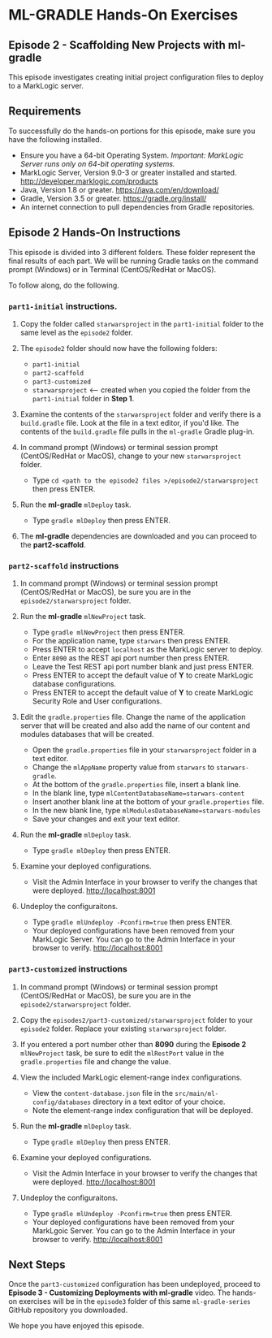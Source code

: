 # ML-GRADLE Hands-On Exercises 
## Episode 2 - Scaffolding New Projects with ml-gradle

This episode investigates creating initial project configuration files to deploy to a MarkLogic server.

## Requirements

To successfully do the hands-on portions for this episode, make sure you have the following installed.

* Ensure you have a 64-bit Operating System. *Important: MarkLogic Server runs only on 64-bit operating systems.*
* MarkLogic Server, Version 9.0-3 or greater installed and started. <http://developer.marklogic.com/products>
* Java, Version 1.8 or greater. <https://java.com/en/download/>
* Gradle, Version 3.5 or greater. <https://gradle.org/install/>
* An internet connection to pull dependencies from Gradle repositories.

## Episode 2 Hands-On Instructions

This episode is divided into 3 different folders. These folder represent the final results of each part. We will be running Gradle tasks on the command prompt (Windows) or in Terminal (CentOS/RedHat or MacOS).

To follow along, do the following.

### `part1-initial` instructions.  

1. Copy the folder called `starwarsproject` in the `part1-initial` folder to the same level as the `episode2` folder.  

2. The `episode2` folder should now have the following folders:  
	* `part1-initial`
	* `part2-scaffold`
	* `part3-customized`
	* `starwarsproject` <-- created when you copied the folder from the `part1-initial` folder in **Step 1**.	
3. Examine the contents of the `starwarsproject` folder and verify there is a `build.gradle` file. Look at the file in a text editor, if you'd like. The contents of the `build.gradle` file pulls in the `ml-gradle` Gradle plug-in.  

4. In command prompt (Windows) or terminal session prompt (CentOS/RedHat or MacOS), change to your new `starwarsproject` folder.
	* Type `cd <path to the episode2 files >/episode2/starwarsproject` then press ENTER.

5. Run the **ml-gradle** `mlDeploy` task.
	* Type `gradle mlDeploy` then press ENTER.

6. The **ml-gradle** dependencies are downloaded and you can proceed to the **part2-scaffold**. 

### `part2-scaffold` instructions

1. In command prompt (Windows) or terminal session prompt (CentOS/RedHat or MacOS), be sure you are in the `episode2/starwarsproject` folder.

2. Run the **ml-gradle** `mlNewProject` task.
	* Type `gradle mlNewProject` then press ENTER.
	* For the application name, type `starwars` then press ENTER.
	* Press ENTER to accept `localhost` as the MarkLogic server to deploy.
	* Enter `8090` as the REST api port number then press ENTER. 
	* Leave the Test REST api port number blank and just press ENTER.
	* Press ENTER to accept the default value of **Y** to create MarkLogic database configurations.
	* Press ENTER to accept the default value of **Y** to create MarkLogic Security Role and User configurations.

3. Edit the `gradle.properties` file. Change the name of the application server that will be created and also add the name of our content and modules databases that will be created.

	* Open the `gradle.properties` file in your `starwarsproject` folder in a text editor.
	* Change the `mlAppName` property value from `starwars` to `starwars-gradle`.
	* At the bottom of the `gradle.properties` file, insert a blank line.
	* In the blank line, type `mlContentDatabaseName=starwars-content`
	* Insert another blank line at the bottom of your `gradle.properties` file.
	* In the new blank line, type `mlModulesDatabaseName=starwars-modules`
	* Save your changes and exit your text editor.  

4. Run the **ml-gradle** `mlDeploy` task.
	* Type `gradle mlDeploy` then press ENTER.

5. Examine your deployed configurations.
	* Visit the Admin Interface in your browser to verify the changes that were deployed. <http://localhost:8001>

6. Undeploy the configuraitons.  
	* Type `gradle mlUndeploy -Pconfirm=true` then press ENTER.
	* Your deployed configurations have been removed from your MarkLogic Server. You can go to the Admin Interface in your browser to verify. <http://localhost:8001>

### `part3-customized` instructions

1. In command prompt (Windows) or terminal session prompt (CentOS/RedHat or MacOS), be sure you are in the `episode2/starwarsproject` folder.

2. Copy the `episodes2/part3-customized/starwarsproject` folder to your `episode2` folder. Replace your existing `starwarsproject` folder.

3. If you entered a port number other than **8090** during the **Episode 2** `mlNewProject` task, be sure to edit the `mlRestPort` value in the `gradle.properties` file and change the value.

4. View the included MarkLogic element-range index configurations.
	* View the `content-database.json` file in the `src/main/ml-config/databases` directory in a text editor of your choice.
	* Note the element-range index configuration that will be deployed.

5. Run the **ml-gradle** `mlDeploy` task.
	* Type `gradle mlDeploy` then press ENTER.

6. Examine your deployed configurations.
	* Visit the Admin Interface in your browser to verify the changes that were deployed. <http://localhost:8001>

7. Undeploy the configuraitons.  
	* Type `gradle mlUndeploy -Pconfirm=true` then press ENTER.
	* Your deployed configurations have been removed from your MarkLgoic Server. You can go to the Admin Interface in your browser to verify. <http://localhost:8001>

## Next Steps
Once the `part3-customized` configuration has been undeployed, proceed to **Episode 3 - Customizing Deployments with ml-gradle** video. The hands-on exercises will be in the `episode3` folder of this same `ml-gradle-series` GitHub repository you downloaded.

We hope you have enjoyed this episode.